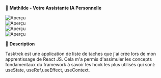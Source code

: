📱 **Mathilde - Votre Assistante IA Personnelle**

![Aperçu](https://i.ibb.co/6v2bqtT/1.png)  
![Aperçu](https://i.ibb.co/VNfK3Lc/2.png)  
![Aperçu](https://i.ibb.co/YLCmXP9/3.png)  
![Aperçu](https://i.ibb.co/z663kT4/4.png)  

📁 **Description**  

Tasktrek est une application de liste de taches que j'ai crée lors de mon apprentissage de React JS.
Cela m'a permis d'assimuler les concepts fondamentaux du framework à savoir les hook les plus utilisés qui sont:
useState, useRef,useEffect, useContext.

